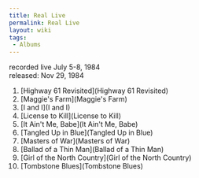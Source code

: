 ```yaml
---
title: Real Live
permalink: Real Live
layout: wiki
tags:
 - Albums
---
```


recorded live July 5-8, 1984  
released: Nov 29, 1984

1.  [Highway 61 Revisited](Highway 61 Revisited)
2.  [Maggie's Farm](Maggie's Farm)
3.  [I and I](I and I)
4.  [License to Kill](License to Kill)
5.  [It Ain't Me, Babe](It Ain't Me, Babe)
6.  [Tangled Up in Blue](Tangled Up in Blue)
7.  [Masters of War](Masters of War)
8.  [Ballad of a Thin Man](Ballad of a Thin Man)
9.  [Girl of the North Country](Girl of the North Country)
10. [Tombstone Blues](Tombstone Blues)


